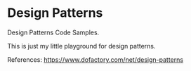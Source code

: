# Design Patterns
Design Patterns Code Samples.

This is just my little playground for design patterns. 

References: https://www.dofactory.com/net/design-patterns
